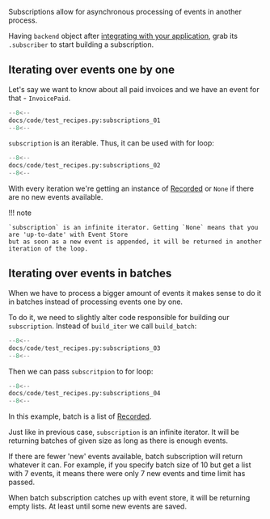 Subscriptions allow for asynchronous processing of events in another process.

Having `backend` object after [integrating with your application](integrate.md), grab its `.subscriber` to start building a subscription.

## Iterating over events one by one

Let's say we want to know about all paid invoices and we have an event for that - `InvoicePaid`.

```python
--8<--
docs/code/test_recipes.py:subscriptions_01
--8<--
```

`subscription` is an iterable. Thus, it can be used with for loop:

```python
--8<--
docs/code/test_recipes.py:subscriptions_02
--8<--
```

With every iteration we're getting an instance of [Recorded](../reference/recorded.md) or `None` if there are no new events available.

!!! note

    `subscription` is an infinite iterator. Getting `None` means that you are 'up-to-date' with Event Store
    but as soon as a new event is appended, it will be returned in another iteration of the loop.

## Iterating over events in batches

When we have to process a bigger amount of events it makes sense to do it in batches instead of processing events one by one.

To do it, we need to slightly alter code responsible for building our `subscription`. Instead of `build_iter` we call `build_batch`:

```python
--8<--
docs/code/test_recipes.py:subscriptions_03
--8<--
```

Then we can pass `subscritpion` to for loop:

```python
--8<--
docs/code/test_recipes.py:subscriptions_04
--8<--
```

In this example, batch is a list of [Recorded](../reference/recorded.md).

Just like in previous case, `subscription` is an infinite iterator. It will be returning batches of given size as long as there is enough events.

If there are fewer 'new' events available, batch subscription will return whatever it can. For example, if you specify batch size of 10 but get a list with 7 events, it means there were only 7 new events and time limit has passed.

When batch subscription catches up with event store, it will be returning empty lists. At least until some new events are saved.
